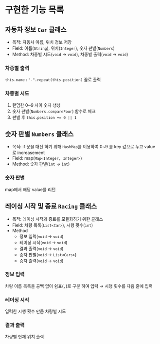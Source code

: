 # 구현한 기능 목록


## 자동차 정보 `Car` 클래스
- 목적: 자동차 이름, 위치 정보 저장
- Field: 이름(`String`), 위치(`Integer`), 숫자 판별(`Numbers`)
- Method: 차종별 시도(`void` &rarr; `void`), 차종별 출력(`void` &rarr; `void`)

### 차종별 출력
`this.name` : `"-".repeat(this.position)` 꼴로 출력

### 차종별 시도
1. 랜덤한 0~9 사이 숫자 생성
2. 숫자 판별(`Numbers.compareFour`) 함수로 체크
3. 판별 후 `this.position += 0 || 1`

## 숫자 판별 `Numbers` 클래스
- 목적: if 문을 대신 하기 위해 `HashMap`를 이용하여 0~9 를 key 값으로 두고 value로 increasement
- Field: map(`Map<Integer, Integer>`)
- Method: 숫자 판별(`int` &rarr; `int`)

### 숫자 판별
map에서 해당 value를 리턴


## 레이싱 시작 및 종료 `Racing` 클래스
- 목적: 레이싱 시작과 종료를 모듈화하기 위한 클래스
- Field: 차량 목록(`List<Car>`), 시행 횟수(`int`)
- Method
  - 정보 입력(`void` &rarr; `void`)
  - 레이싱 시작(`void` &rarr; `void`)
  - 결과 출력(`void` &rarr; `void`)
  - 승자 판별(`void` &rarr; `List<Cars>`)
  - 승자 출력(`void` &rarr; `void`)

### 정보 입력
차량 이름 목록을 공백 없이 쉼표(`,`)로 구분 하여 입력 &rarr; 시행 횟수를 다음 줄에 입력

### 레이싱 시작
입력한 시행 횟수 만큼 차량별 시도

### 결과 출력
차량별 현재 위치 출력